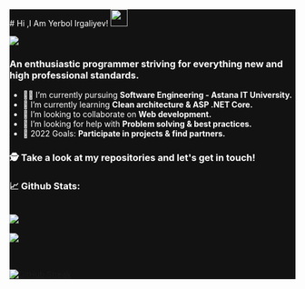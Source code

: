 <div style="background-color:#121212">
<div style="color:#fff">
# Hi ,I Am Yerbol Irgaliyev! <img src="https://raw.githubusercontent.com/debdutgoswami/debdutgoswami/master/assets/gifs/Hi.gif" width="30px">
<br>

![](https://komarev.com/ghpvc/?username=irgayer&color=blue)<br>

### An enthusiastic programmer striving for everything new and high professional standards.<br>

- 👨‍🏭 I’m currently pursuing **Software Engineering - Astana IT University.** <br>
- 🏫 I’m currently learning **Clean architecture & ASP .NET Core.** <br>
- 🙌 I’m looking to collaborate on **Web development.** <br>
- 🤔 I’m looking for help with **Problem solving & best practices.**<br>
- 🥅 2022 Goals: **Participate in projects & find partners.** <br>


### 🕵 Take a look at my repositories and let's get in touch!<br>


### 📈 Github Stats:


<br>
<a href="https://github.com/irgayer">
<img align="center" src="https://github-readme-stats.vercel.app/api?username=irgayer&show_icons=true&include_all_commits=true&theme=vision-friendly-dark&count_private=true">
</a>
<br><br>
<a href="https://github.com/remcohalman/github-readme-stats">
<img align="center" src="https://github-readme-stats.anuraghazra1.vercel.app/api/top-langs/?username=irgayer&layout=compact&theme=vision-friendly-dark" />
</a>
<br>
<br><br>

[![GitHub Streak](https://github-readme-streak-stats.herokuapp.com/?user=irgayer&theme=dark)](https://git.io/streak-stats)

</div>
</div>

